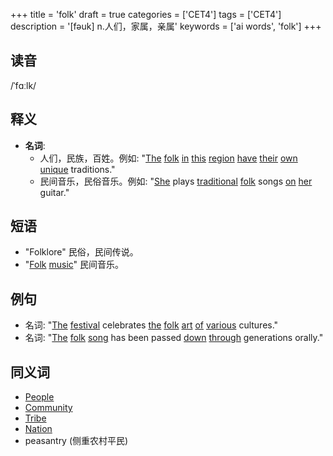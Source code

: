 +++
title = 'folk'
draft = true
categories = ['CET4']
tags = ['CET4']
description = '[fəuk] n.人们，家属，亲属'
keywords = ['ai words', 'folk']
+++

## 读音
/ˈfɑːlk/

## 释义
- **名词**:
  - 人们，民族，百姓。例如: "[The](/zh/post/the/) [folk](/zh/post/folk/) [in](/zh/post/in/) [this](/zh/post/this/) [region](/zh/post/region/) [have](/zh/post/have/) [their](/zh/post/their/) [own](/zh/post/own/) [unique](/zh/post/unique/) traditions."
  - 民间音乐，民俗音乐。例如: "[She](/zh/post/she/) plays [traditional](/zh/post/traditional/) [folk](/zh/post/folk/) songs [on](/zh/post/on/) [her](/zh/post/her/) guitar."

## 短语
- "Folklore" 民俗，民间传说。
- "[Folk](/zh/post/folk/) [music](/zh/post/music/)" 民间音乐。

## 例句
- 名词: "[The](/zh/post/the/) [festival](/zh/post/festival/) celebrates [the](/zh/post/the/) [folk](/zh/post/folk/) [art](/zh/post/art/) [of](/zh/post/of/) [various](/zh/post/various/) cultures."
- 名词: "[The](/zh/post/the/) [folk](/zh/post/folk/) [song](/zh/post/song/) has been passed [down](/zh/post/down/) [through](/zh/post/through/) generations orally."

## 同义词
- [People](/zh/post/people/)
- [Community](/zh/post/community/)
- [Tribe](/zh/post/tribe/)
- [Nation](/zh/post/nation/)
- peasantry (侧重农村平民)
